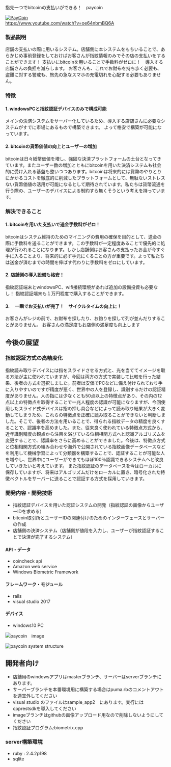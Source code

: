 指先一つでbitcoinの支払いができる！　paycoin

[![PayCoin](https://github.com/jphacks/KB_1706/blob/image/title.png)](https://www.youtube.com/watch?v=oe64nbmBQ6A)  
https://www.youtube.com/watch?v=oe64nbmBQ6A

### 製品説明
店舗の支払いの際に用いるシステム。店舗側に本システムをもちいることで、あらかじめ事前登録をしておけばお客さんが指紋情報のみでその店の支払いをすることができます！
支払いにbitcoinを用いることで手数料がゼロに！　導入する店舗さんの負担を減らします。
お客さんも、これでお財布を持ち歩く必要も、盗難に対する警戒も、旅先の急なスマホの充電切れを心配する必要もありません。

### 特徴

#### 1. windowsPCと指紋認証デバイスのみで構成可能
メインの決済システムをサーバー化しているため、導入する店舗さんに必要なシステムがすでに市場にあるもので構築できます。
よって格安で構築が可能になっています。

#### 2. bitcoinの貨幣価値の向上とユーザーの増加
bitcoinは日々紙幣価値を増し、強固な決済プラットフォームの土台となってきています。またユーザー数の増加とともにbitcoinを用いた決済システムも社会的に受け入れる基盤も整いつつあります。bitcoinは将来的には貨幣のやりとりにかかるコストを徹底的に削減したプラットフォームとして、無駄ないストレスない貨幣価値の活用が可能になるとして期待されています。私たちは貨幣流通を行う際の、ユーザーのデバイスによる制約すら無くそうという考えを持っています。

### 解決できること

#### 1. bitcoinを用いた支払いで送金手数料がゼロ！
bitcoinはシステム維持のためのマイニングの費用の確保を目的として、送金の際に手数料を送ることができます。この手数料が一定程度あることで優先的に処理が行われることになります。しかし店舗側はお客さんの支払ったお金が今すぐ手に入ることより、将来的に必ず手元にくることの方が重要です。よって私たちは送金が済むまでの時間を伸ばす代わりに手数料をゼロにしています。

#### 2. 店舗側の導入設備も格安！
指紋認証端末とwindowsPC、wifi接続環境があれば追加の設備投資も必要なし！
指紋認証端末も１万円程度で購入することができます。

#### 3.　 一瞬でお支払いが完了！　サイクルタイムの向上に！
お客さんがレジの前で、お財布を探したり、お釣りを探して列が並んだりすることがありません。
お客さんの満足度もお店側の満足度も向上します

## 今後の展望

### 指紋認証方式の高精度化
指紋読み取りデバイスには指をスライドさせる方式と、光を当ててイメージを取る方法が主に使われていますが、今回は両方の方式で実装して比較を行った結果、後者の方式を選択しました。前者は安価でPCなどに備え付けられており手に入りやすいのですが精度が悪く、世界中の人を登録し、識別するだけの認証精度がありません。人の指には少なくとも50点以上の特徴点があり、その内の12点以上の特徴点を取得することで一兆人程度の認識が可能になりますが、今回使用したスライド式デバイスは指の押し具合などによって読み取り結果が大きく変動してしまうため、これらの特徴点を正確に読み取ることができないと判断しました。そこで、後者の方法を用いることで、得られる指紋データの精度を良くすることで、認識率を高めました。また、従来良く使われている特徴点方式から、近年識別精度の観点から注目を浴びている位相相関方式へと認識アルゴリズムを変更することで、認識率をさらに高めることができました。今後は、特徴点方式と位相相関方式の組み合わせや海外で公開されている指紋画像データベースなどを利用して機械学習によって分類器を構築することで、認証することが可能な人を増やし、世界中にユーザーができてもほぼ100％認識できるシステムへと改良していきたいと考えています。
また指紋認証のデータベースを今はローカルに保存していますが、将来はアルゴリズムだけをローカルに置き、暗号化された特徴ベクトルをサーバーに送ることで認証する方式を採用していきます。

### 開発内容・開発技術
- 指紋認証デバイスを用いた認証システムの開発（指紋認証の画像からユーザーIDを求める）
- bitcoin取引所とユーザーIDの関連付けのためのインターフェースとサーバーの作成
- 店舗側の決済システム（店舗側が値段を入力し、ユーザーが指紋認証することで決済が完了するシステム）

#### API・データ
- coincheck api
- Amazon web service
- Windows Biometric Framework

#### フレームワーク・モジュール
- rails
- visual studio 2017

#### デバイス
- windows10 PC


![paycoin　image](https://github.com/jphacks/KB_1706/blob/image/image1.jpg)

![paycoin system structure](https://github.com/jphacks/KB_1706/blob/image/structure.jpg)

## 開発者向け
- 店舗用のwindowsアプリはmasterブランチ、サーバーはserverブランチにあります。
- サーバーブランチを本番環境用に構築する場合はpuma.rbのコメントアウトを適宜外してください
- visual studio のファイルはsample\_app2　にあります。実行にはcpprestsdkを導入してください
- imageブランチはgithubの画像アップロード用なので削除しないようにしてください
- 指紋認証プログラム:biometrix.cpp

### server構築環境
- ruby : 2.4.2p198
- sqlite 

